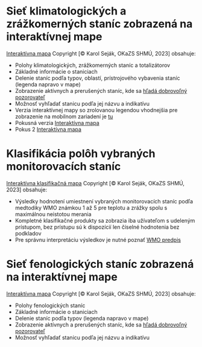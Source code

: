 # Sieť klimatologických a zrážkomerných staníc zobrazená na interaktívnej mape


[Interaktívna mapa](Mapa_RS_2024_T.html) Copyright [© Karol Seják, OKaZS SHMÚ, 2023] obsahuje:
- Polohy klimatologických, zrážkomerných staníc a totalizátorov
- Základné informácie o staniciach
- Delenie staníc podľa typov, oblastí, prístrojového vybavenia staníc (legenda napravo v mape)
- Zobrazenie aktívnych a prerušených staníc, kde sa <a href=" https://www.shmu.sk/sk/?page=1824 " title="Link">hľadá dobrovoľný pozorovateľ</a>
- Možnosť vyhľadať stanicu podľa jej názvu a indikatívu 
- Verzia interaktívnej mapy so zrolovanou legendou vhodnejšia pre zobrazenie na mobilnom zariadení je [tu](Mapa_RS_2024_T_M.html)
- Pokusná verzia [Interaktívna mapa](Mapa_web_T_M.html)
- Pokus 2 [Interaktívna mapa](Mapa_web_T1_M.html)

# Klasifikácia polôh vybraných monitorovacích staníc 


[Interaktívna klasifikačná mapa](Mapa.html) Copyright [© Karol Seják, OKaZS SHMÚ, 2023] obsahuje:
- Výsledky hodnotení umiestnení vybraných monitorovacích staníc podľa medtodiky WMO známkou 1 až 5 pre teplotu a zrážky spolu s maximálnou neistotou merania
- Kompletné klasifikačné produkty sa zobrazia iba užívateľom s udeleným prístupom, bez prístupu sú k dispozícií len číselné hodnotenia bez podkladov
- Pre správnu interpretáciu výsledkov je nutné poznať [WMO predpis](https://community.wmo.int/en/activity-areas/imop/siting-classification)

  

# Sieť fenologických staníc zobrazená na interaktívnej mape

[Interaktívna mapa](Mapa_Fenologicka_2023.html) Copyright [© Karol Seják, OKaZS SHMÚ, 2023] obsahuje:
- Polohy fenologických staníc
- Základné informácie o staniciach
- Delenie staníc podľa typov (legenda napravo v mape)
- Zobrazenie aktívnych a prerušených staníc, kde sa <a href=" https://www.shmu.sk/sk/?page=1824 " title="Link">hľadá dobrovoľný pozorovateľ</a>
- Možnosť vyhľadať stanicu podľa jej názvu a indikatívu 


